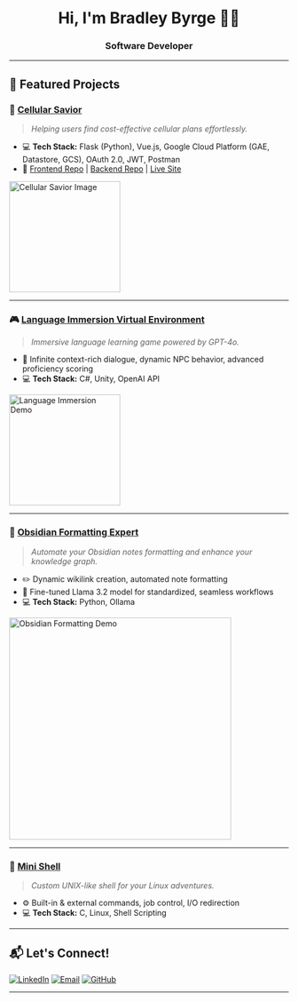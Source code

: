 <h1 align="center">Hi, I'm Bradley Byrge 👨‍💻</h1>
<h3 align="center">Software Developer</h3>

---

## 🚀 Featured Projects 

### 📱 [Cellular Savior](https://cellularsavior.com/)
> *Helping users find cost-effective cellular plans effortlessly.*

- 💻 **Tech Stack:** Flask (Python), Vue.js, Google Cloud Platform (GAE, Datastore, GCS), OAuth 2.0, JWT, Postman
- 🔗 [Frontend Repo](https://github.com/BByrge/Cellular-Savior-Frontend) | [Backend Repo](https://github.com/BByrge/Cell-Savior) | [Live Site](https://cellularsavior.com/)

<img align="left" src="https://github.com/user-attachments/assets/55039869-0569-426d-95f2-e08ccad7260d" width="200" alt="Cellular Savior Image"/>

<br clear="left"/>

---

### 🎮 [Language Immersion Virtual Environment](https://github.com/ThomaDevOSU/LIVE)
> *Immersive language learning game powered by GPT-4o.*

- 🎯 Infinite context-rich dialogue, dynamic NPC behavior, advanced proficiency scoring
- 💻 **Tech Stack:** C#, Unity, OpenAI API

<img align="left" src="https://github.com/user-attachments/assets/8530c296-635b-4a70-bbcf-57c8063a9962" width="200" alt="Language Immersion Demo"/>

<br clear="left"/>

---

### 📓 [Obsidian Formatting Expert](https://github.com/BByrge/ObsidianFormattingExpert)
> *Automate your Obsidian notes formatting and enhance your knowledge graph.*

- ✏️ Dynamic wikilink creation, automated note formatting
- 🧠 Fine-tuned Llama 3.2 model for standardized, seamless workflows
- 💻 **Tech Stack:** Python, Ollama

<img align="left" src="https://github.com/user-attachments/assets/2c9464d0-db60-48df-82eb-d760e16cc3d8" width="400" alt="Obsidian Formatting Demo"/>

<br clear="left"/>

---

### 🐚 [Mini Shell](https://github.com/BByrge/Mini-Shell)
> *Custom UNIX-like shell for your Linux adventures.*

- ⚙️ Built-in & external commands, job control, I/O redirection
- 💻 **Tech Stack:** C, Linux, Shell Scripting

---

## 📬 Let's Connect!

[![LinkedIn](https://img.shields.io/badge/-LinkedIn-blue?style=flat-square&logo=linkedin&logoColor=white)](https://www.linkedin.com/in/bradleybyrge/)
[![Email](https://img.shields.io/badge/-Email-red?style=flat-square&logo=gmail&logoColor=white)](mailto:BradleyByrge@gmail.com)
[![GitHub](https://img.shields.io/badge/-GitHub-black?style=flat-square&logo=github&logoColor=white)](https://github.com/BByrge)

---  



